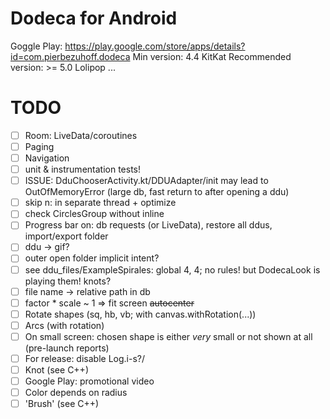 # Dodeca for Android
Goggle Play: https://play.google.com/store/apps/details?id=com.pierbezuhoff.dodeca
Min version: 4.4 KitKat
Recommended version: >= 5.0 Lolipop
...
# TODO
- [ ] Room: LiveData/coroutines
- [ ] Paging
- [ ] Navigation
- [ ] unit & instrumentation tests!
- [ ] ISSUE: DduChooserActivity.kt/DDUAdapter/init may lead to OutOfMemoryError (large db, fast return to after opening a ddu)
- [ ] skip n: in separate thread + optimize
- [ ] check CirclesGroup without inline
- [ ] Progress bar on: db requests (or LiveData), restore all ddus, import/export folder
- [ ] ddu -> gif?
- [ ] outer open folder implicit intent?
- [ ] see ddu_files/ExampleSpirales: global 4, 4; no rules! but DodecaLook is playing them! knots?
- [ ] file name -> relative path in db
- [ ] factor * scale ~ 1 => fit screen ~~autocenter~~
- [ ] Rotate shapes (sq, hb, vb; with canvas.withRotation(...))
- [ ] Arcs (with rotation)
- [ ] On small screen: chosen shape is either *very* small or not shown at all (pre-launch reports)
- [ ] For release: disable Log.i-s?/
- [ ] Knot (see C++)
- [ ] Google Play: promotional video
- [ ] Color depends on radius
- [ ] 'Brush' (see C++)
